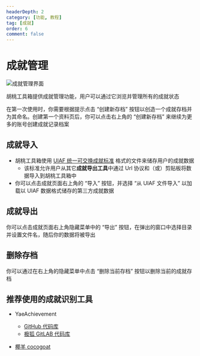 ```yaml
---
headerDepth: 2
category: [功能, 教程]
tag: [成就]
order: 6
comment: false
---
```


# 成就管理

![成就管理界面](https://img.alicdn.com/imgextra/i1/1797064093/O1CN01fApvim1g6e0xyGQvS_!!1797064093.png_.webp)

胡桃工具箱提供成就管理功能，用户可以通过它浏览并管理所有的成就状态

在第一次使用时，你需要根据提示点击 “创建新存档” 按钮以创造一个成就存档并为其命名。创建第一个资料页后，你可以点击右上角的 “创建新存档” 来继续为更多的账号创建成就记录档案

## 成就导入 <Badge text="UIAF" type="info" />

- 胡桃工具箱使用 [UIAF 统一可交换成就标准](https://uigf.org/zh/standards/UIAF.html) 格式的文件来储存用户的成就数据
  - 该标准允许用户从其它**成就导出工具**中通过 Url 协议和（或）剪贴板将数据导入到胡桃工具箱中
- 你可以点击成就页面右上角的 “导入” 按钮，并选择 “从 UIAF 文件导入” 以加载以 UIAF 数据格式储存的第三方成就数据

## 成就导出 <Badge text="UIAF" type="info" />

你可以点击成就页面右上角隐藏菜单中的 “导出” 按钮，在弹出的窗口中选择目录并设置文件名，随后你的数据将被导出

## 删除存档

你可以通过在右上角的隐藏菜单中点击 “删除当前存档” 按钮以删除当前的成就存档

## 推荐使用的成就识别工具

- YaeAchievement <Badge text="成就识别" type="tip" />

  - [GitHub 代码库](https://github.com/HolographicHat/YaeAchievement)
  - [极狐 GitLAB 代码库](https://jihulab.com/DGP-Studio/YaeAchievement)

- [椰羊 cocogoat](https://cocogoat.work/) <Badge text="成就攻略" type="tip" />
